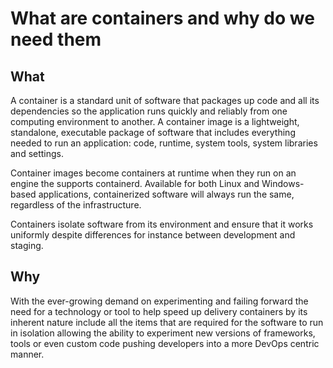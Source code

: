 # What are containers and why do we need them

## What

A container is a standard unit of software that packages up code and all its dependencies so the application runs quickly and reliably from one computing environment to another. A container image is a lightweight, standalone, executable package of software that includes everything needed to run an application: code, runtime, system tools, system libraries and settings.

Container images become containers at runtime when they run on an engine the supports containerd. Available for both Linux and Windows-based applications, containerized software will always run the same, regardless of the infrastructure. 

Containers isolate software from its environment and ensure that it works uniformly despite differences for instance between development and staging.

## Why

With the ever-growing demand on experimenting and failing forward  the need for a technology or tool to help speed up delivery containers by its inherent nature include all the items that are required for the software to run in isolation allowing the ability to experiment new versions of frameworks, tools or even custom code pushing developers into a more DevOps centric manner.

